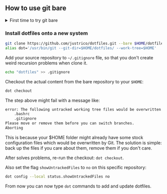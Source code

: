 ## How to use git bare

<details>
<summary>First time to try git bare</summary>

### Starting with git bare repo

```bash
git init --bare $HOME/dotfiles
```
This creates a folder `~/dotfiles` which is a git bare repository that will track files.

```bash
alias dot='/usr/bin/git --git-dit=$HOME/dotfiles/ --work-tree=$HOME'
```
Then we create an alias `dot` command which we will use instead of the regular `git` when we want to interact with our configuration repository.

```bash
dot config --local status.showUntrackedFiles no
```

We set a flag - local to the repository - to hide files we are not explicitly tracking yet. This is so that when you type `dot status` and other commands later, files you are not interested in tracking will not show up as untracked.

### Managing dotfiles

```bash
dot status
dot add .bashrc .zshrc
dot commit -m "add bashrc zshrc"

dot remote add github git@github.com:justrico/dotfiles.git
dot branch -M main
dot push github main
```

</details>

### Install dotfiles onto a new system

```bash
git clone https://github.com/justrico/dotfiles.git --bare $HOME/dotfiles
alias dot='/usr/bin/git --git-dir=$HOME/dotfiles/ --work-tree=$HOME'
```

Add your source repository to `~/.gitignore` file, so that you don't create weird recursion problems when clone it.
```bash
echo "dotfiles" >> .gitignore
```

Checkout the actual content from the bare repository to your `$HOME`:
```bash
dot checkout
```

The step above might fail with a message like:
```bash
error: The following untracked working tree files would be overwritten by checkout:
    .bashrc
    .gitignore
Please move or remove them before you can switch branches.
Aborting
```

This is because your $HOME folder might already have some stock configuration files which would be overwritten by Git. The solution is simple: back up the files if you care about them, remove them if you don't care.

After solves problems, re-run the checkout: `dot checkout`.

Also set the flag `showUntrackedFiles` to `no` on this specific repository:
```bash
dot config --local status.showUntrackedFiles no
```

From now you can now type `dot` commands to add and update dotfiles.
